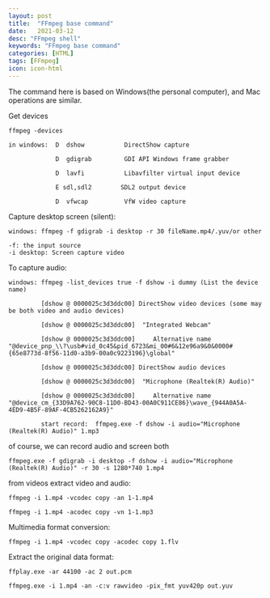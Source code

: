 ```yaml
---
layout: post
title:  "FFmpeg base command"
date:   2021-03-12
desc: "FFmpeg shell"
keywords: "FFmpeg base command"
categories: [HTML]
tags: [FFmpeg]
icon: icon-html
---
```


The command here is based on Windows(the personal computer), and Mac operations are similar.

Get devices

    ffmpeg -devices
    
    in windows:  D  dshow           DirectShow capture
    
                 D  gdigrab         GDI API Windows frame grabber
                 
                 D  lavfi           Libavfilter virtual input device
                 
                 E sdl,sdl2        SDL2 output device
                 
                 D  vfwcap          VfW video capture

Capture desktop screen (silent):
    
    windows: ffmpeg -f gdigrab -i desktop -r 30 fileName.mp4/.yuv/or other 
    
    -f: the input source
    -i desktop: Screen capture video

To capture audio:
    
    windows: ffmpeg -list_devices true -f dshow -i dummy (List the device name)
    
             [dshow @ 0000025c3d3ddc00] DirectShow video devices (some may be both video and audio devices)
             
             [dshow @ 0000025c3d3ddc00]  "Integrated Webcam"
                
             [dshow @ 0000025c3d3ddc00]     Alternative name "@device_pnp_\\?\usb#vid_0c45&pid_6723&mi_00#6&12e96a9&0&0000#{65e8773d-8f56-11d0-a3b9-00a0c9223196}\global"
                
             [dshow @ 0000025c3d3ddc00] DirectShow audio devices
                
             [dshow @ 0000025c3d3ddc00]  "Microphone (Realtek(R) Audio)"
                
             [dshow @ 0000025c3d3ddc00]     Alternative name "@device_cm_{33D9A762-90C8-11D0-BD43-00A0C911CE86}\wave_{944A0A5A-4ED9-4B5F-89AF-4CB5262162A9}" 

             start record:  ffmpeg.exe -f dshow -i audio="Microphone (Realtek(R) Audio)" 1.mp3

of course, we can record audio and screen both

    ffmpeg.exe -f gdigrab -i desktop -f dshow -i audio="Microphone (Realtek(R) Audio)" -r 30 -s 1280*740 1.mp4
    
from videos extract video and audio:

    ffmpeg -i 1.mp4 -vcodec copy -an 1-1.mp4
    
    ffmpeg -i 1.mp4 -acodec copy -vn 1-1.mp3
  
Multimedia format conversion:
    
    ffmpeg -i 1.mp4 -vcodec copy -acodec copy 1.flv
    
Extract the original data format:

    ffplay.exe -ar 44100 -ac 2 out.pcm
    
    ffmpeg.exe -i 1.mp4 -an -c:v rawvideo -pix_fmt yuv420p out.yuv    
 
